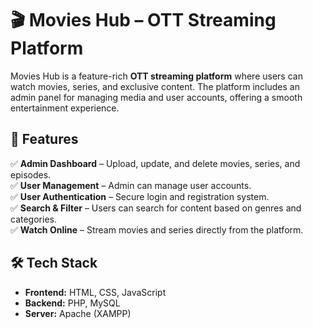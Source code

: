 # 🎬 Movies Hub – OTT Streaming Platform  

Movies Hub is a feature-rich **OTT streaming platform** where users can watch movies, series, and exclusive content. The platform includes an admin panel for managing media and user accounts, offering a smooth entertainment experience.  

## 🚀 Features  
✅ **Admin Dashboard** – Upload, update, and delete movies, series, and episodes.  
✅ **User Management** – Admin can manage user accounts.  
✅ **User Authentication** – Secure login and registration system.  
✅ **Search & Filter** – Users can search for content based on genres and categories.  
✅ **Watch Online** – Stream movies and series directly from the platform.  

## 🛠️ Tech Stack  
- **Frontend:** HTML, CSS, JavaScript
- **Backend:** PHP, MySQL  
- **Server:** Apache (XAMPP)  
